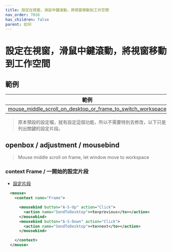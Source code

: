 ```yaml
---
title: 設定在視窗，滑鼠中鍵滾動，將視窗移動到工作空間
nav_order: 7016
has_children: false
parent: 如何
---
```



# 設定在視窗，滑鼠中鍵滾動，將視窗移動到工作空間


## 範例


| 範例 |
| --- |
| [mouse_middle_scroll_on_desktop_or_frame_to_switch_workspace](https://github.com/samwhelp/note-about-openbox/tree/gh-pages/_demo/sample/mousebind-adjustment/openbox/3.6.1/mouse_middle_scroll_on_desktop_or_frame_to_switch_workspace) |

> 原本預設的設定檔，就有設定這個功能，所以不需要特別去修改，以下只是列出關鍵的設定片段。


## openbox / adjustment / mousebind

> Mouse middle scroll on frame, let window move to workspace


### context Frame / 一開始的設定片段

* [設定片段](https://github.com/samwhelp/note-about-openbox/blob/gh-pages/_demo/sample/mousebind-adjustment/openbox/3.6.1/mouse_middle_scroll_on_desktop_or_frame_to_switch_workspace/asset/orginal/rc.xml#L365-L369)

``` xml
  <mouse>
    <context name="Frame">

      <mousebind button="A-S-Up" action="Click">
        <action name="SendToDesktop"><to>previous</to></action>
      </mousebind>
      <mousebind button="A-S-Down" action="Click">
        <action name="SendToDesktop"><to>next</to></action>
      </mousebind>

    </context>
  </mouse>
```
